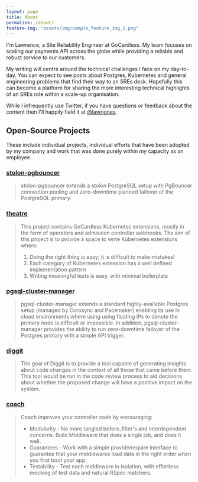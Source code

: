 ```yaml
---
layout: page
title: About
permalink: /about/
feature-img: "assets/img/sample_feature_img_2.png"
---
```


I'm Lawrence, a Site Reliability Engineer at GoCardless. My team focuses on
scaling our payments API across the globe while providing a reliable and robust
service to our customers.

My writing will centre around the technical challenges I face on my day-to-day.
You can expect to see posts about Postgres, Kubernetes and general engineering
problems that find their way to an SREs desk. Hopefully this can become a
platform for sharing the more interesting technical highlights of an SREs role
within a scale-up organisation.

While I infrequently use Twitter, if you have questions or feedback about the
content then I'll happily field it at
[@lawrjones](https://www.twitter.com/lawrjones).

## Open-Source Projects

These include individual projects, individual efforts that have been adopted by
my company and work that was done purely within my capacity as an employee.

### [stolon-pgbouncer](https://github.com/gocardless/stolon-pgbouncer)

> stolon-pgbouncer extends a stolon PostgreSQL setup with PgBouncer connection
> pooling and zero-downtime planned failover of the PostgreSQL primary.

### [theatre](https://github.com/lawrencejones/theatre)

> This project contains GoCardless Kubernetes extensions, mostly in the form of
> operators and admission controller webhooks. The aim of this project is to
> provide a space to write Kubernetes extensions where:
> 
> 1. Doing the right thing is easy; it is difficult to make mistakes!
> 2. Each category of Kubernetes extension has a well defined implementation
>    pattern
> 3. Writing meaningful tests is easy, with minimal boilerplate

### [pgsql-cluster-manager](https://github.com/lawrencejones/pgsql-cluster-manager)

> pgsql-cluster-manager extends a standard highly-available Postgres setup
> (managed by Corosync and Pacemaker) enabling its use in cloud environments
> where using using floating IPs to denote the primary node is difficult or
> impossible. In addition, pgsql-cluster-manager provides the ability to run
> zero-downtime failover of the Postgres primary with a simple API trigger.

### [diggit](https://github.com/lawrencejones/diggit)

> The goal of Diggit is to provide a tool capable of generating insights about
> code changes in the context of all those that came before them. This tool
> would be run in the code review process to aid decisions about whether the
> proposed change will have a positive impact on the system.

### [coach](https://github.com/gocardless/coach)

> Coach improves your controller code by encouraging:
> 
> - Modularity - No more tangled before_filter's and interdependent concerns.
>   Build Middleware that does a single job, and does it well.
> - Guarantees - Work with a simple provide/require interface to guarantee that
>   your middlewares load data in the right order when you first boot your app.
> - Testability - Test each middleware in isolation, with effortless mocking of
>   test data and natural RSpec matchers.
